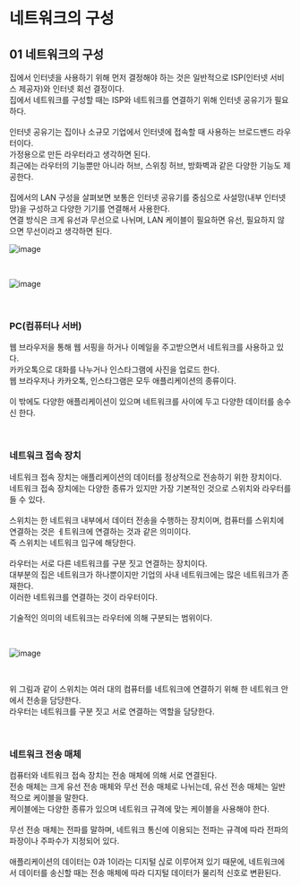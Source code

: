 # 네트워크의 구성

## 01 네트워크의 구성

집에서 인터넷을 사용하기 위해 먼저 결정해야 하는 것은 일반적으로 ISP(인터넷 서비스 제공자)와 인터넷 회선 결정이다.
<br>
집에서 네트워크를 구성할 때는 ISP와 네트워크를 연결하기 위해 인터넷 공유기가 필요하다.
<br>
<br>
인터넷 공유기는 집이나 소규모 기업에서 인터넷에 접속할 때 사용하는 브로드밴드 라우터이다.
<br>
가정용으로 만든 라우터라고 생각하면 된다.
<br>
최근에는 라우터의 기능뿐만 아니라 허브, 스위칭 허브, 방화벽과 같은 다양한 기능도 제공한다.
<br>
<br>
집에서의 LAN 구성을 살펴보면 보통은 인터넷 공유기를 중심으로 사설망(내부 인터넷망)을 구성하고 다양한 기기를 연결해서 사용한다.
<br>
연결 방식은 크게 유선과 무선으로 나뉘며, LAN 케이블이 필요하면 유선, 필요하지 않으면 무선이라고 생각하면 된다.
<br>

![image](https://github.com/JeHeeYu/Book-Reviews/assets/87363461/69bdb0a2-f75d-4654-a0de-ce8e9400e490)


<br>

![image](https://github.com/JeHeeYu/Book-Reviews/assets/87363461/4c829e6a-fb7d-4710-8aaa-7215f834e567)

<br>

### PC(컴퓨터나 서버)
웹 브라우저을 통해 웹 서핑을 하거나 이메일을 주고받으면서 네트워크를 사용하고 있다.
<br>
카카오톡으로 대화를 나누거나 인스타그램에 사진을 업로드 한다.
<br>
웹 브라우저나 카카오톡, 인스타그램은 모두 애플리케이션의 종류이다.
<br>
<br>
이 밖에도 다양한 애플리케이션이 있으며 네트워크를 사이에 두고 다양한 데이터를 송수신 한다.

<br>

### 네트워크 접속 장치
네트워크 접속 장치는 애플리케이션의 데이터를 정상적으로 전송하기 위한 장치이다.
<br>
네트워크 접속 장치에는 다양한 종류가 있지만 가장 기본적인 것으로 스위치와 라우터를 들 수 있다.
<br>
<br>
스위치는 한 네트워크 내부에서 데이터 전송을 수행하는 장치이며, 컴퓨터를 스위치에 연결하는 것은 ㅔ트워크에 연결하는 것과 같은 의미이다.
<br>
즉 스위치는 네트워크 입구에 해당한다.
<br>
<br>
라우터는 서로 다른 네트워크를 구분 짓고 연결하는 장치이다.
<br>
대부분의 집은 네트워크가 하나뿐이지만 기업의 사내 네트워크에는 많은 네트워크가 존재한다.
<br>
이러한 네트워크를 연결하는 것이 라우터이다.
<br>
<br>
기술적인 의미의 네트워크는 라우터에 의해 구분되는 범위이다.

<br>

![image](https://github.com/JeHeeYu/Book-Reviews/assets/87363461/d85da74e-1860-46a1-b503-b5e7a7dc81e7)

<br>

위 그림과 같이 스위치는 여러 대의 컴퓨터를 네트워크에 연결하기 위해 한 네트워크 안에서 전송을 담당한다.
<br>
라우터는 네트워크를 구분 짓고 서로 연결하는 역할을 담당한다.

<br>


### 네트워크 전송 매체
컴퓨터와 네트워크 접속 장치는 전송 매체에 의해 서로 연결된다.
<br>
전송 매체는 크게 유선 전송 매체와 무선 전송 매체로 나뉘는데, 유선 전송 매체는 일반적으로 케이블을 말한다.
<br>
케이블에는 다양한 종류가 있으며 네트워크 규격에 맞는 케이블을 사용해야 한다.
<br>
<br>
무선 전송 매체는 전파를 말하며, 네트워크 통신에 이용되는 전파는 규격에 따라 전파의 파장이나 주파수가 지정되어 있다.
<br>
<br>
애플리케이션의 데이터는 0과 1이라는 디지털 싢로 이루어져 있기 때문에, 네트워크에서 데이터를 송신할 때는 전송 매체에 따라 디지털 데이터가 물리적 신호로 변환된다.
